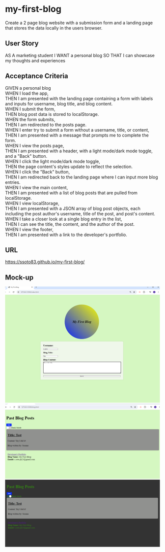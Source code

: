 # my-first-blog
Create a 2 page blog website with a submission form and a landing page that stores the data locally in the users browser.

## User Story
AS A marketing student
I WANT a personal blog
SO THAT I can showcase my thoughts and experiences

## Acceptance Criteria
GIVEN a personal blog       
WHEN I load the app,        
THEN I am presented with the landing page containing a form with labels and inputs for username, blog title, and blog content.      
WHEN I submit the form,     
THEN blog post data is stored to localStorage.      
WHEN the form submits,      
THEN I am redirected to the posts page.     
WHEN I enter try to submit a form without a username, title, or content,        
THEN I am presented with a message that prompts me to complete the form.        
WHEN I view the posts page,     
THEN I am presented with a header, with a light mode/dark mode toggle, and a "Back" button.     
WHEN I click the light mode/dark mode toggle,       
THEN the page content's styles update to reflect the selection.     
WHEN I click the "Back" button,     
THEN I am redirected back to the landing page where I can input more blog entries.      
WHEN I view the main content,       
THEN I am presented with a list of blog posts that are pulled from localStorage.        
WHEN I view localStorage,       
THEN I am presented with a JSON array of blog post objects, each including the post author's username, title of the post, and post's content.       
WHEN I take a closer look at a single blog entry in the list,       
THEN I can see the title, the content, and the author of the post.      
WHEN I view the footer,     
THEN I am presented with a link to the developer's portfolio.       

## URL
https://ssoto83.github.io/my-first-blog/

## Mock-up
![Alt text](./assets/Form.page.png)
![Alt text](./assets/Past.blogs.png)
![Alt text](./assets/Dark.mode.png)